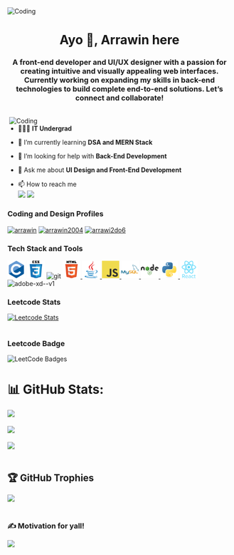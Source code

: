 <img  alt="Coding" width="1900" height="370" src="https://images-wixmp-ed30a86b8c4ca887773594c2.wixmp.com/f/c83c004e-1370-4756-88e5-4071de797088/dgdq8br-09cc7ad6-a021-47a5-b0e0-917b12b0f7a7.gif?token=eyJ0eXAiOiJKV1QiLCJhbGciOiJIUzI1NiJ9.eyJzdWIiOiJ1cm46YXBwOjdlMGQxODg5ODIyNjQzNzNhNWYwZDQxNWVhMGQyNmUwIiwiaXNzIjoidXJuOmFwcDo3ZTBkMTg4OTgyMjY0MzczYTVmMGQ0MTVlYTBkMjZlMCIsIm9iaiI6W1t7InBhdGgiOiJcL2ZcL2M4M2MwMDRlLTEzNzAtNDc1Ni04OGU1LTQwNzFkZTc5NzA4OFwvZGdkcThici0wOWNjN2FkNi1hMDIxLTQ3YTUtYjBlMC05MTdiMTJiMGY3YTcuZ2lmIn1dXSwiYXVkIjpbInVybjpzZXJ2aWNlOmZpbGUuZG93bmxvYWQiXX0.tqRMtE-b2QiI2nnefNxSDMJvZCcYqFmq2ccg_Xfzqb8">
<h1 align="center">Ayo 👋, Arrawin here</h1>
<h3 align="center">A front-end developer and UI/UX designer with a passion for creating intuitive and visually appealing web interfaces. Currently working on expanding my skills in back-end technologies to build complete end-to-end solutions. Let’s connect and collaborate!</h3>
<br>
<img align="right" alt="Coding" width="500" src="https://i.pinimg.com/736x/3c/ec/1f/3cec1f25bbb423836725d83dd488e0ae.jpg">

- 👩🏻‍💻 **IT Undergrad**

- 🌱 I’m currently learning **DSA and MERN Stack**

- 🤝 I’m looking for help with **Back-End Development**

- 💬 Ask me about **UI Design and Front-End Development**

- 📫 How to reach me 
<br /> [<img src="https://img.shields.io/badge/Gmail-D14836?style=for-the-badge&logo=gmail&logoColor=white"/>](mailto:arrawin2004@gmail.com) [<img src="https://img.shields.io/badge/LinkedIn-0077B5?style=for-the-badge&logo=linkedin&logoColor=white" />](https://www.linkedin.com/in/arrawin/)

<h3 align="left">Coding and Design Profiles</h3>
<p align="left">
<a href="https://www.behance.net/arrawin" target="blank"><img align="center" src="https://raw.githubusercontent.com/rahuldkjain/github-profile-readme-generator/master/src/images/icons/Social/behance.svg" alt="arrawin" height="30" width="40" /></a>
<a href="https://www.leetcode.com/arrawin2004" target="blank"><img align="center" src="https://raw.githubusercontent.com/rahuldkjain/github-profile-readme-generator/master/src/images/icons/Social/leet-code.svg" alt="arrawin2004" height="30" width="40" /></a>
<a href="https://auth.geeksforgeeks.org/user/arrawi2do6" target="blank"><img align="center" src="https://raw.githubusercontent.com/rahuldkjain/github-profile-readme-generator/master/src/images/icons/Social/geeks-for-geeks.svg" alt="arrawi2do6" height="30" width="40" /></a>
</p>

<h3 align="left">Tech Stack and Tools</h3>
<p align="left"> <img src="https://raw.githubusercontent.com/devicons/devicon/master/icons/c/c-original.svg" alt="c" width="40" height="40"/> <img src="https://raw.githubusercontent.com/devicons/devicon/master/icons/css3/css3-original-wordmark.svg" alt="css3" width="40" height="40"/> </a> <a  <img src="https://www.vectorlogo.zone/logos/figma/figma-icon.svg" alt="figma" width="40" height="40"/>  <img src="https://www.vectorlogo.zone/logos/git-scm/git-scm-icon.svg" alt="git" width="40" height="40"/> </a> <a href="https://www.w3.org/html/" target="_blank" rel="noreferrer"> <img src="https://raw.githubusercontent.com/devicons/devicon/master/icons/html5/html5-original-wordmark.svg" alt="html5" width="40" height="40"/> </a> <a href="https://www.java.com" target="_blank" rel="noreferrer"> <img src="https://raw.githubusercontent.com/devicons/devicon/master/icons/java/java-original.svg" alt="java" width="40" height="40"/> </a> <a href="https://developer.mozilla.org/en-US/docs/Web/JavaScript" target="_blank" rel="noreferrer"> <img src="https://raw.githubusercontent.com/devicons/devicon/master/icons/javascript/javascript-original.svg" alt="javascript" width="40" height="40"/> </a> <a href="https://www.mysql.com/" target="_blank" rel="noreferrer"> <img src="https://raw.githubusercontent.com/devicons/devicon/master/icons/mysql/mysql-original-wordmark.svg" alt="mysql" width="40" height="40"/> </a> <a href="https://nodejs.org" target="_blank" rel="noreferrer"> <img src="https://raw.githubusercontent.com/devicons/devicon/master/icons/nodejs/nodejs-original-wordmark.svg" alt="nodejs" width="40" height="40"/> </a> <a href="https://www.python.org" target="_blank" rel="noreferrer"> <img src="https://raw.githubusercontent.com/devicons/devicon/master/icons/python/python-original.svg" alt="python" width="40" height="40"/> </a> <a href="https://reactjs.org/" target="_blank" rel="noreferrer"> <img src="https://raw.githubusercontent.com/devicons/devicon/master/icons/react/react-original-wordmark.svg" alt="react" width="40" height="40"/> </a> 
<a><img width="40" height="40" src="https://img.icons8.com/color/48/adobe-xd--v1.png" alt="adobe-xd--v1"/></a> </p>

<h3 align="left">Leetcode Stats</h3>

[![Leetcode Stats](https://leetcard.jacoblin.cool/arrawin2004?theme=dark&font=Pontano%20Sans)](https://leetcode.com/arrawin2004)
<br><br>

<h3 align="left">Leetcode Badge</h3>
<img src="https://leetcode-badge-showcase.vercel.app/api?username=arrawin2004&animated=true&theme=dark" alt="LeetCode Badges" />


# 📊 GitHub Stats:
![](https://github-readme-stats.vercel.app/api?username=arrawin&theme=aura&hide_border=false&include_all_commits=true&count_private=false)<br/><br>
![](https://nirzak-streak-stats.vercel.app/?user=arrawin&theme=aura&hide_border=false)<br/><br>
![](https://github-readme-stats.vercel.app/api/top-langs/?username=arrawin&theme=aura&hide_border=false&include_all_commits=true&count_private=false&layout=compact)
<br><br>
## 🏆 GitHub Trophies
![](https://github-profile-trophy.vercel.app/?username=arrawin&theme=radical&no-frame=false&no-bg=false&margin-w=4)
<br><br>


### ✍️ Motivation for yall!
![](https://quotes-github-readme.vercel.app/api?type=horizontal&theme=radical)

